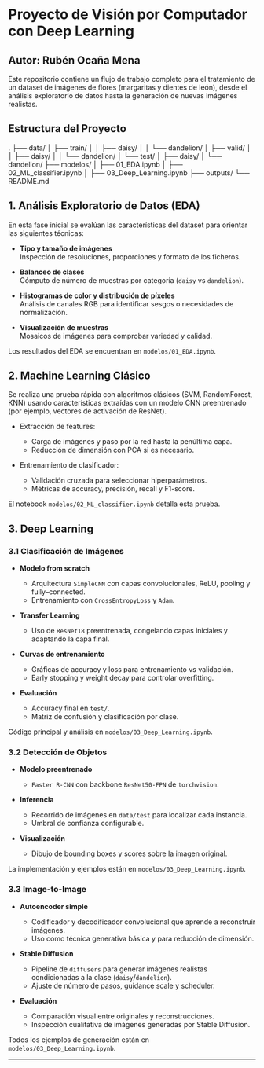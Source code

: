 
# Proyecto de Visión por Computador con Deep Learning

## Autor: Rubén Ocaña Mena

Este repositorio contiene un flujo de trabajo completo para el tratamiento de un dataset de imágenes de flores (margaritas y dientes de león), desde el análisis exploratorio de datos hasta la generación de nuevas imágenes realistas.  

## Estructura del Proyecto

.
├── data/
│ ├── train/
│ │ ├── daisy/
│ │ └── dandelion/
│ ├── valid/
│ │ ├── daisy/
│ │ └── dandelion/
│ └── test/
│ ├── daisy/
│ └── dandelion/
├── modelos/
│ ├── 01_EDA.ipynb
│ ├── 02_ML_classifier.ipynb
│ ├── 03_Deep_Learning.ipynb
├── outputs/
└── README.md


## 1. Análisis Exploratorio de Datos (EDA)

En esta fase inicial se evalúan las características del dataset para orientar las siguientes técnicas:

- **Tipo y tamaño de imágenes**  
  Inspección de resoluciones, proporciones y formato de los ficheros.

- **Balanceo de clases**  
  Cómputo de número de muestras por categoría (`daisy` vs `dandelion`).

- **Histogramas de color y distribución de píxeles**  
  Análisis de canales RGB para identificar sesgos o necesidades de normalización.

- **Visualización de muestras**  
  Mosaicos de imágenes para comprobar variedad y calidad.

Los resultados del EDA se encuentran en `modelos/01_EDA.ipynb`.

## 2. Machine Learning Clásico

Se realiza una prueba rápida con algoritmos clásicos (SVM, RandomForest, KNN) usando características extraídas con un modelo CNN preentrenado (por ejemplo, vectores de activación de ResNet).  

- Extracción de features:  
  - Carga de imágenes y paso por la red hasta la penúltima capa.  
  - Reducción de dimensión con PCA si es necesario.

- Entrenamiento de clasificador:  
  - Validación cruzada para seleccionar hiperparámetros.  
  - Métricas de accuracy, precisión, recall y F1-score.

El notebook `modelos/02_ML_classifier.ipynb` detalla esta prueba.

## 3. Deep Learning

### 3.1 Clasificación de Imágenes

- **Modelo from scratch**  
  - Arquitectura `SimpleCNN` con capas convolucionales, ReLU, pooling y fully–connected.  
  - Entrenamiento con `CrossEntropyLoss` y `Adam`.

- **Transfer Learning**  
  - Uso de `ResNet18` preentrenada, congelando capas iniciales y adaptando la capa final.  

- **Curvas de entrenamiento**  
  - Gráficas de accuracy y loss para entrenamiento vs validación.  
  - Early stopping y weight decay para controlar overfitting.

- **Evaluación**  
  - Accuracy final en `test/`.  
  - Matriz de confusión y clasificación por clase.

Código principal y análisis en `modelos/03_Deep_Learning.ipynb`.

### 3.2 Detección de Objetos

- **Modelo preentrenado**  
  - `Faster R-CNN` con backbone `ResNet50-FPN` de `torchvision`.  

- **Inferencia**  
  - Recorrido de imágenes en `data/test` para localizar cada instancia.  
  - Umbral de confianza configurable.

- **Visualización**  
  - Dibujo de bounding boxes y scores sobre la imagen original.

La implementación y ejemplos están en `modelos/03_Deep_Learning.ipynb`.

### 3.3 Image-to-Image

- **Autoencoder simple**  
  - Codificador y decodificador convolucional que aprende a reconstruir imágenes.  
  - Uso como técnica generativa básica y para reducción de dimensión.

- **Stable Diffusion**  
  - Pipeline de `diffusers` para generar imágenes realistas condicionadas a la clase (`daisy`/`dandelion`).  
  - Ajuste de número de pasos, guidance scale y scheduler.

- **Evaluación**  
  - Comparación visual entre originales y reconstrucciones.  
  - Inspección cualitativa de imágenes generadas por Stable Diffusion.

Todos los ejemplos de generación están en `modelos/03_Deep_Learning.ipynb`.

---

